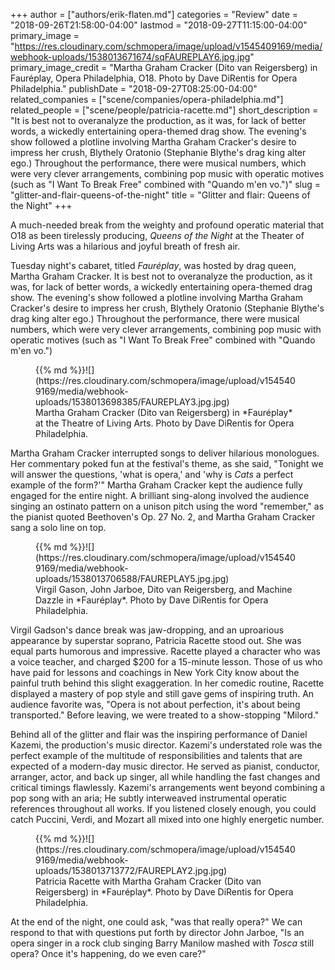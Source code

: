 +++
author = ["authors/erik-flaten.md"]
categories = "Review"
date = "2018-09-26T21:58:00-04:00"
lastmod = "2018-09-27T11:15:00-04:00"
primary_image = "https://res.cloudinary.com/schmopera/image/upload/v1545409169/media/webhook-uploads/1538013671674/sqFAUREPLAY6.jpg.jpg"
primary_image_credit = "Martha Graham Cracker (Dito van Reigersberg) in Fauréplay, Opera Philadelphia, O18. Photo by Dave DiRentis for Opera Philadelphia."
publishDate = "2018-09-27T08:25:00-04:00"
related_companies = ["scene/companies/opera-philadelphia.md"]
related_people = ["scene/people/patricia-racette.md"]
short_description = "It is best not to overanalyze the production, as it was, for lack of better words, a wickedly entertaining opera-themed drag show. The evening&#039;s show followed a plotline involving Martha Graham Cracker&#039;s desire to impress her crush, Blythely Oratonio (Stephanie Blythe&#039;s drag king alter ego.) Throughout the performance, there were musical numbers, which were very clever arrangements, combining pop music with operatic motives (such as &quot;I Want To Break Free&quot; combined with &quot;Quando m&#039;en vo.&quot;)"
slug = "glitter-and-flair-queens-of-the-night"
title = "Glitter and flair: Queens of the Night"
+++

A much-needed break from the weighty and profound operatic material that O18 as been tirelessly producing, *Queens of the Night* at the Theater of Living Arts was a hilarious and joyful breath of fresh air.

Tuesday night's cabaret, titled *Fauréplay*, was hosted by drag queen, Martha Graham Cracker. It is best not to overanalyze the production, as it was, for lack of better words, a wickedly entertaining opera-themed drag show. The evening's show followed a plotline involving Martha Graham Cracker's desire to impress her crush, Blythely Oratonio (Stephanie Blythe's drag king alter ego.) Throughout the performance, there were musical numbers, which were very clever arrangements, combining pop music with operatic motives (such as "I Want To Break Free" combined with "Quando m'en vo.")

<figure data-type="image">{{% md %}}![](https://res.cloudinary.com/schmopera/image/upload/v1545409169/media/webhook-uploads/1538013698385/FAUREPLAY3.jpg.jpg)
<figcaption>Martha Graham Cracker (Dito van Reigersberg) in *Fauréplay* at the Theatre of Living Arts. Photo by Dave DiRentis for Opera Philadelphia.</figcaption>
</figure>

Martha Graham Cracker interrupted songs to deliver hilarious monologues. Her commentary poked fun at the festival's theme, as she said, "Tonight we will answer the questions, 'what is opera,' and 'why is *Cats* a perfect example of the form?'" Martha Graham Cracker kept the audience fully engaged for the entire night. A brilliant sing-along involved the audience singing an ostinato pattern on a unison pitch using the word "remember," as the pianist quoted Beethoven's Op. 27 No. 2, and Martha Graham Cracker sang a solo line on top.

<figure data-type="image">{{% md %}}![](https://res.cloudinary.com/schmopera/image/upload/v1545409169/media/webhook-uploads/1538013706588/FAUREPLAY5.jpg.jpg)
<figcaption>Virgil Gason, John Jarboe, Dito van Reigersberg, and Machine Dazzle in *Fauréplay*. Photo by Dave DiRentis for Opera Philadelphia.</figcaption>
</figure>

Virgil Gadson's dance break was jaw-dropping, and an uproarious appearance by superstar soprano, Patricia Racette stood out. She was equal parts humorous and impressive. Racette played a character who was a voice teacher, and charged $200 for a 15-minute lesson. Those of us who have paid for lessons and coachings in New York City know about the painful truth behind this slight exaggeration. In her comedic routine, Racette displayed a mastery of pop style and still gave gems of inspiring truth. An audience favorite was, "Opera is not about perfection, it's about being transported." Before leaving, we were treated to a show-stopping "Milord."

Behind all of the glitter and flair was the inspiring performance of Daniel Kazemi, the production's music director. Kazemi's understated role was the perfect example of the multitude of responsibilities and talents that are expected of a modern-day music director. He served as pianist, conductor, arranger, actor, and back up singer, all while handling the fast changes and critical timings flawlessly. Kazemi's arrangements went beyond combining a pop song with an aria; He subtly interweaved instrumental operatic references throughout all works. If you listened closely enough, you could catch Puccini, Verdi, and Mozart all mixed into one highly energetic number.

<figure data-type="image">{{% md %}}![](https://res.cloudinary.com/schmopera/image/upload/v1545409169/media/webhook-uploads/1538013713772/FAUREPLAY2.jpg.jpg)
<figcaption>Patricia Racette with Martha Graham Cracker (Dito van Reigersberg) in *Fauréplay*. Photo by Dave DiRentis for Opera Philadelphia.</figcaption>
</figure>

At the end of the night, one could ask, "was that really opera?" We can respond to that with questions put forth by director John Jarboe, "Is an opera singer in a rock club singing Barry Manilow mashed with *Tosca* still opera? Once it's happening, do we even care?"
